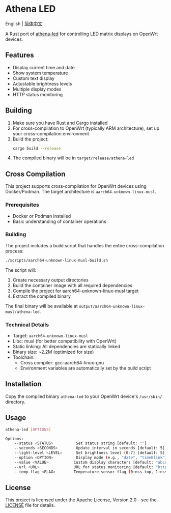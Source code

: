 # Athena LED

English | [简体中文](README_zh.md)

A Rust port of [athena-led](https://github.com/NONGFAH/athena-led) for controlling LED matrix displays on OpenWrt devices.

## Features

- Display current time and date
- Show system temperature
- Custom text display
- Adjustable brightness levels
- Multiple display modes
- HTTP status monitoring

## Building

1. Make sure you have Rust and Cargo installed
2. For cross-compilation to OpenWrt (typically ARM architecture), set up your cross-compilation environment
3. Build the project:
   ```bash
   cargo build --release
   ```
4. The compiled binary will be in `target/release/athena-led`

## Cross Compilation

This project supports cross-compilation for OpenWrt devices using Docker/Podman. The target architecture is `aarch64-unknown-linux-musl`.

### Prerequisites

- Docker or Podman installed
- Basic understanding of container operations

### Building

The project includes a build script that handles the entire cross-compilation process:

```bash
./scripts/aarch64-unknown-linux-musl-build.sh
```

The script will:
1. Create necessary output directories
2. Build the container image with all required dependencies
3. Compile the project for aarch64-unknown-linux-musl target
4. Extract the compiled binary

The final binary will be available at `output/aarch64-unknown-linux-musl/athena-led`.

### Technical Details

- Target: `aarch64-unknown-linux-musl`
- Libc: musl (for better compatibility with OpenWrt)
- Static linking: All dependencies are statically linked
- Binary size: ~2.2M (optimized for size)
- Toolchain:
  - Cross compiler: gcc-aarch64-linux-gnu
  - Environment variables are automatically set by the build script

## Installation

Copy the compiled binary `athena-led` to your OpenWrt device's `/usr/sbin/` directory.

## Usage

```bash
athena-led [OPTIONS]

Options:
    --status <STATUS>          Set status string [default: ""]
    --seconds <SECONDS>        Update interval in seconds [default: 5]
    --light-level <LEVEL>      Set brightness level (0-7) [default: 5]
    --option <OPTION>          Display mode (e.g., "date", "timeBlink") [default: "date timeBlink"]
    --value <VALUE>           Custom display characters [default: "abcdefghijklmnopqrstuvwxyz0123456789+-*/=.:：℃"]
    --url <URL>               URL for status monitoring [default: "https://www.baidu.com/"]
    --temp-flag <FLAG>        Temperature sensor flag (0:nss-top, 1:nss, 2:wcss-phya0, 3:wcss-phya1, 4:cpu, 5:lpass, 6:ddrss) [default: "4"]
```

## License

This project is licensed under the Apache License, Version 2.0 - see the [LICENSE](LICENSE) file for details.
